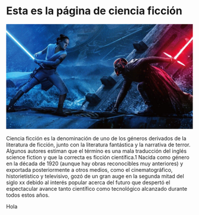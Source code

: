 # Esta es la página de ciencia ficción

![Screenshot](img/cienciaFiccion.png)

Ciencia ficción es la denominación de uno de los géneros derivados de la literatura de ficción, junto con la literatura fantástica y la narrativa de terror. Algunos autores estiman que el término es una mala traducción del inglés science fiction y que la correcta es ficción científica.1​ Nacida como género en la década de 1920 (aunque hay obras reconocibles muy anteriores) y exportada posteriormente a otros medios, como el cinematográfico, historietístico y televisivo, gozó de un gran auge en la segunda mitad del siglo xx debido al interés popular acerca del futuro que despertó el espectacular avance tanto científico como tecnológico alcanzado durante todos estos años.

Hola